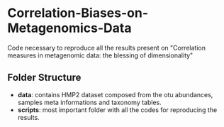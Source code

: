 # Correlation-Biases-on-Metagenomics-Data
Code necessary to reproduce all the results present on "Correlation measures in metagenomic data: the blessing of dimensionality"

## Folder Structure
* **data**: contains HMP2 dataset composed from the otu abundances, samples meta informations and taxonomy tables.
* **scripts**: most important folder with all the codes for reproducing the results.
